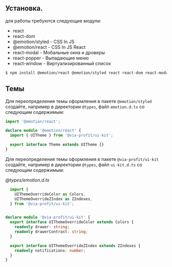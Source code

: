 ## Установка.

для работы требуются следующие модули:

- react
- react-dom
- @emotion/styled - CSS In JS
- @emotion/react - CSS In JS React
- react-modal - Мобальные окна и дроверы
- react-popper - Выпадающие меню
- react-window - Виртуализированный список

```bash
$ npm install @emotion/react @emotion/styled react react-dom react-modal react-popper react-window

```

## Темы

Для переопределения темы оформления в пакете `@emotion/styled` создайте, например в директории `@types`, файл `emotion.d.ts` со следующим содержимым:

```ts
import '@emotion/react';

declare module '@emotion/react' {
  import { UITheme } from '@via-profit/ui-kit';

  export interface Theme extends UITheme {}
}

```

Для переопределения темы оформления в пакете `@via-profit/ui-kit` создайте, например в директории `@types`, файл `ui-kit.d.ts` со следующим содержимым:

_@types/emotion.d.ts_

```ts
  import {
    UIThemeOverrideColor as Colors,
    UIThemeOverrideZIndex as ZIndexes,
  } from '@via-profit/ui-kit';


declare module '@via-profit/ui-kit' {
  export interface UIThemeOverrideColor extends Colors {
    readonly drawer: string;
    readonly drawerContrast: string;
  }

  export interface UIThemeOverrideZIndex extends ZIndexes {
    readonly notifications: number;
  }
}
```
